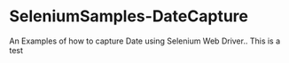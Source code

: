 # SeleniumSamples-DateCapture
An Examples of how to capture Date using Selenium Web Driver..
This is a test 
